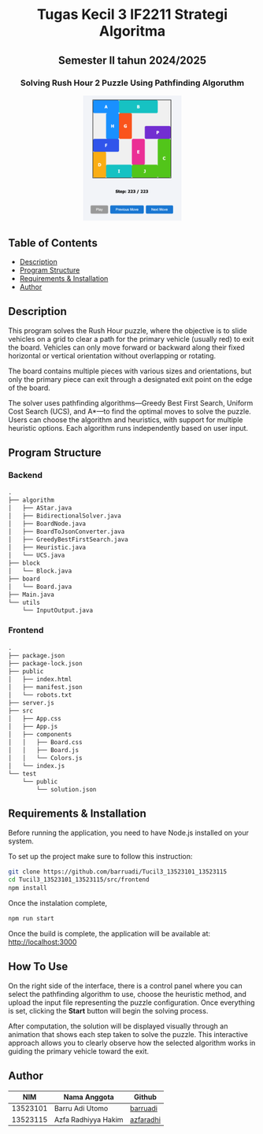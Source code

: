 # <h1 align="center">Tugas Kecil 3 IF2211 Strategi Algoritma</h1>
<h2 align="center">Semester II tahun 2024/2025</h2>
<h3 align="center">Solving Rush Hour 2 Puzzle Using Pathfinding Algoruthm</h3>

<p align="center">
  <img src="doc/image.png" alt="Main" width="200">
</p>

## Table of Contents
- [Description](#description)
- [Program Structure](#program-structure)
- [Requirements & Installation](#requirements--installation)
- [Author](#author)


## Description
This program solves the Rush Hour puzzle, where the objective is to slide vehicles on a grid to clear a path for the primary vehicle (usually red) to exit the board. Vehicles can only move forward or backward along their fixed horizontal or vertical orientation without overlapping or rotating.

The board contains multiple pieces with various sizes and orientations, but only the primary piece can exit through a designated exit point on the edge of the board.

The solver uses pathfinding algorithms—Greedy Best First Search, Uniform Cost Search (UCS), and A*—to find the optimal moves to solve the puzzle. Users can choose the algorithm and heuristics, with support for multiple heuristic options. Each algorithm runs independently based on user input.

## Program Structure
### Backend
```
.
├── algorithm
│   ├── AStar.java
│   ├── BidirectionalSolver.java
│   ├── BoardNode.java
│   ├── BoardToJsonConverter.java
│   ├── GreedyBestFirstSearch.java
│   ├── Heuristic.java
│   └── UCS.java
├── block
│   └── Block.java
├── board
│   └── Board.java
├── Main.java
└── utils
    └── InputOutput.java
```

### Frontend
```
.
├── package.json
├── package-lock.json
├── public
│   ├── index.html
│   ├── manifest.json
│   └── robots.txt
├── server.js
├── src
│   ├── App.css
│   ├── App.js
│   ├── components
│   │   ├── Board.css
│   │   ├── Board.js
│   │   └── Colors.js
│   └── index.js
└── test
    └── public
        └── solution.json
```


## Requirements & Installation

Before running the application, you need to have Node.js installed on your system.

To set up the project make sure to follow this instruction:

```bash
git clone https://github.com/barruadi/Tucil3_13523101_13523115
cd Tucil3_13523101_13523115/src/frontend
npm install
```
Once the instalation complete,
```bash
npm run start
```

Once the build is complete, the application will be available at:  
[http://localhost:3000](http://localhost:3000)

## How To Use

On the right side of the interface, there is a control panel where you can select the pathfinding algorithm to use, choose the heuristic method, and upload the input file representing the puzzle configuration. Once everything is set, clicking the **Start** button will begin the solving process.

After computation, the solution will be displayed visually through an animation that shows each step taken to solve the puzzle. This interactive approach allows you to clearly observe how the selected algorithm works in guiding the primary vehicle toward the exit.




## Author
| **NIM**  | **Nama Anggota**               | **Github** |
| -------- | ------------------------------ | ---------- |
| 13523101 | Barru Adi Utomo                | [barruadi](https://github.com/barruadi) |
| 13523115 | Azfa Radhiyya Hakim            | [azfaradhi](https://github.com/azfaradhi) | 
